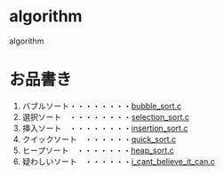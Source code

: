 # algorithm
algorithm

# お品書き
1. バブルソート・・・・・・・・[bubble_sort.c](bubble_sort.c)
1. 選択ソート　・・・・・・・・[selection_sort.c](selection_sort.c)
1. 挿入ソート　・・・・・・・・[insertion_sort.c](insertion_sort.c)
1. クイックソート　・・・・・・[quick_sort.c](quick_sort.c)
1. ヒープソート　・・・・・・・[heap_sort.c](heap_sort.c)
1. 疑わしいソート　・・・・・・[i_cant_believe_it_can.c](i_cant_believe_it_can.c)

